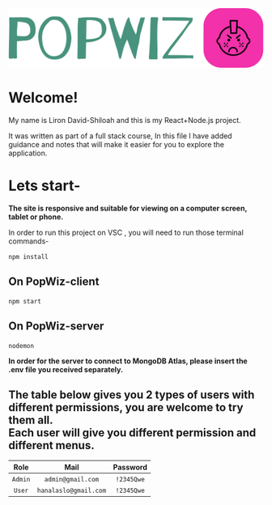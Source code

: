   
![Logo PopWiz](popwiz-client/public/logo-no-background.png)
# Welcome!

  

My name is Liron David-Shiloah and this is my React+Node.js project.

It was written as part of a full stack course, In this file I have added guidance and notes that will make it easier for you to explore the application.

  

# Lets start-

**The site is responsive and suitable for viewing on a computer screen, tablet or phone.**<br>

In order to run this project on VSC , you will need to run those terminal commands-
```
npm install
```
## On PopWiz-client

```
npm start
```

## On PopWiz-server
```
nodemon
```

**In order for the server to connect to MongoDB Atlas, please insert the .env file you received separately.**

## The table below gives you 2 types of users with different permissions, you are welcome to try them all.<br> Each user will give you different permission and different menus.


|	Role  | Mail 			      | Password  | 
|:-------:|:---------------------:|:---------:|
| `Admin` | `admin@gmail.com` 	  | `!2345Qwe`|     
| `User`  | `hanalaslo@gmail.com` | `!2345Qwe`|       


